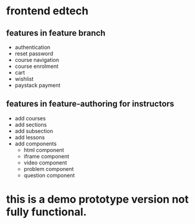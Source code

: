 # frontend edtech

## features in feature branch
- authentication
- reset password
- course navigation
- course enrolment
- cart
- wishlist
- paystack payment


## features in feature-authoring for instructors
- add courses
- add sections
- add subsection
- add lessons
- add components
    - html component
    - iframe component
    - video component
    - problem component
    - question component   

# this is a demo prototype version not fully functional. 
